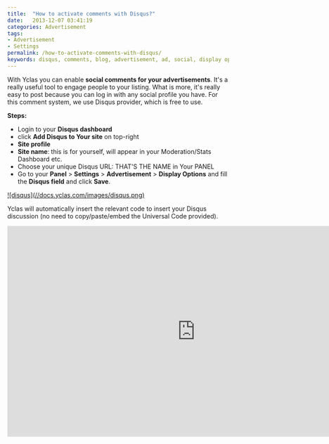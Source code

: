 ```yaml
---
title:  "How to activate comments with Disqus?"
date:   2013-12-07 03:41:19
categories: Advertisement
tags: 
- Advertisement
- Settings
permalink: /how-to-activate-comments-with-disqus/
keywords: disqus, comments, blog, advertisement, ad, social, display options discussion
---
```

With Yclas you can enable **social comments for your advertisements**. It's a really useful tool to engage people to your listing. What is more, it's really easy to post because you can log in with any social profile you have. For this comment system, we use Disqus provider, which is free to use.

**Steps:**

  * Login to your **Disqus dashboard**
  * click **Add Disqus to Your site** on top-right
  * **Site profile**
  * **Site name**: this is for yourself, will appear in your Moderation/Stats Dashboard etc.
  * Choose your unique Disqus URL: THAT'S THE NAME in Your PANEL
  * Go to your **Panel** > **Settings** > **Advertisement** > **Display Options** and fill the **Disqus field** and click **Save**.

<a href="//docs.yclas.com/images/disqus.png" class="thumbnail gallery-item" data-gallery>
![disqus](//docs.yclas.com/images/disqus.png) 
</a>

Yclas will automatically insert the relevant code to insert your Disqus discussion (no need to copy/paste/embed the Universal Code provided). 

<iframe width="854" height="480" src="https://www.youtube.com/embed/0crL5ZBEzUU" frameborder="0" allow="accelerometer; autoplay; encrypted-media; gyroscope; picture-in-picture" allowfullscreen></iframe>


